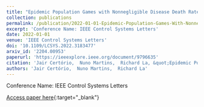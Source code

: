 ```yaml
---
title: "Epidemic Population Games with Nonnegligible Disease Death Rate"
collection: publications
permalink: /publication/2022-01-01-Epidemic-Population-Games-With-Nonnegligible-Disease-Death-Rate
excerpt: 'Conference Name: IEEE Control Systems Letters'
date: 2022-01-01
venue: 'IEEE Control Systems Letters'
doi: '10.1109/LCSYS.2022.3183477'
arxiv_id: '2204.00953'
paperurl: 'https://ieeexplore.ieee.org/document/9796635'
citation: 'Jair Certório,  Nuno Martins,  Richard La, &quot;Epidemic Population Games With Nonnegligible Disease Death Rate.&quot; IEEE Control Systems Letters, 2022.'
authors: 'Jair Certório,  Nuno Martins,  Richard La'
---
```

Conference Name: IEEE Control Systems Letters

[Access paper here](https://ieeexplore.ieee.org/document/9796635){:target="_blank"}
